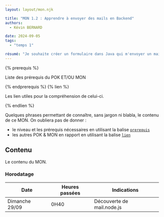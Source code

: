 ```yaml
---
layout: layout/mon.njk

title: "MON 1.2 : Apprendre à envoyer des mails en Backend"
authors:
  - Kévin BERNARD

date: 2024-09-05
tags: 
  - "temps 1"

résumé: "Je souhaite créer un formulaire dans Java qui m'envoyer un mail avec le message, le nom de l'expéditeur et son mail via le Backend de mon projet Pok1."
---
```


{% prerequis %}

Liste des prérequis du POK ET/OU MON

{% endprerequis %}
{% lien %}

Les lien utiles pour la compréhension de celui-ci.

{% endlien %}

Quelques phrases permettant de connaître, sans jargon ni blabla, le contenu de ce MON. On oubliera pas de donner :

- le niveau et les prérequis nécessaires en utilisant la balise [`prerequis`](/cs/contribuer-au-site/#prerequis)
- les autres POK & MON en rapport en utilisant la balise [`lien`](/cs/contribuer-au-site/#lien)

## Contenu

Le contenu du MON.

### Horodatage

| Date | Heures passées | Indications |
| -------- | -------- |-------- |
| Dimanche 29/09  | 0H40  | Découverte de mail.node.js |